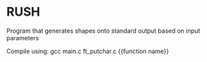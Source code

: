# RUSH
Program that generates shapes onto standard output based on input parameters

Compile using: gcc main.c ft_putchar.c {{function name}}
